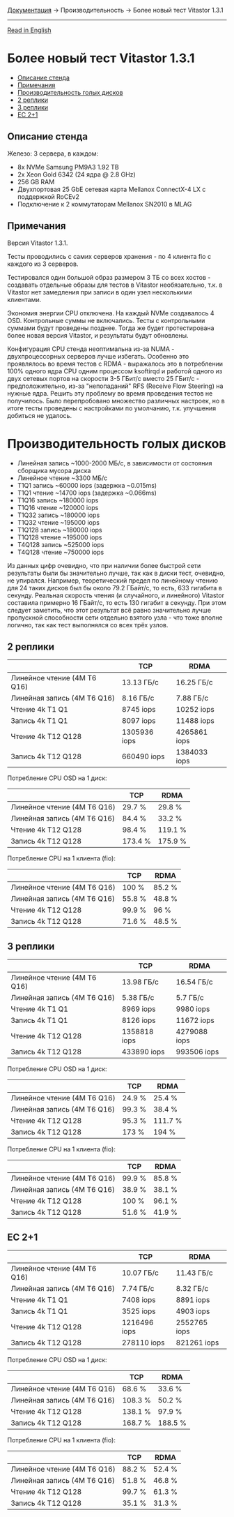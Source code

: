 [Документация](../../README-ru.md#документация) → Производительность → Более новый тест Vitastor 1.3.1

-----

[Read in English](bench2.en.md)

# Более новый тест Vitastor 1.3.1

- [Описание стенда](#описание-стенда)
- [Примечания](#примечания)
- [Производительность голых дисков](#производительность-голых-дисков)
- [2 реплики](#2-реплики)
- [3 реплики](#3-реплики)
- [EC 2+1](#ec-2-1)

## Описание стенда

Железо: 3 сервера, в каждом:
- 8x NVMe Samsung PM9A3 1.92 TB
- 2x Xeon Gold 6342 (24 ядра @ 2.8 GHz)
- 256 GB RAM
- Двухпортовая 25 GbE сетевая карта Mellanox ConnectX-4 LX с поддержкой RoCEv2
- Подключение к 2 коммутаторам Mellanox SN2010 в MLAG

## Примечания

Версия Vitastor 1.3.1.

Тесты проводились с самих серверов хранения - по 4 клиента fio с каждого из 3 серверов.

Тестировался один большой образ размером 3 ТБ со всех хостов - создавать отдельные образы
для тестов в Vitastor необязательно, т.к. в Vitastor нет замедления при записи в один
узел несколькими клиентами.

Экономия энергии CPU отключена. На каждый NVMe создавалось 4 OSD.
Контрольные суммы не включались. Тесты с контрольными суммами будут проведены
позднее. Тогда же будет протестирована более новая версия Vitastor, и результаты
будут обновлены.

Конфигурация CPU стенда неоптимальна из-за NUMA - двухпроцессорных серверов лучше
избегать. Особенно это проявлялось во время тестов с RDMA - выражалось это в потреблении
100% одного ядра CPU одним процессом ksoftirqd и работой одного из двух сетевых портов
на скорости 3-5 ГБит/с вместо 25 ГБит/с - предположительно, из-за "непопаданий" RFS
(Receive Flow Steering) на нужные ядра. Решить эту проблему во время проведения тестов
не получилось. Было перепробовано множество различных настроек, но в итоге тесты проведены
с настройками по умолчанию, т.к. улучшения добиться не удалось.

# Производительность голых дисков

- Линейная запись ~1000-2000 МБ/с, в зависимости от состояния сборщика мусора диска
- Линейное чтение ~3300 МБ/с
- T1Q1 запись ~60000 iops (задержка ~0.015ms)
- T1Q1 чтение ~14700 iops (задержка ~0.066ms)
- T1Q16 запись ~180000 iops
- T1Q16 чтение ~120000 iops
- T1Q32 запись ~180000 iops
- T1Q32 чтение ~195000 iops
- T1Q128 запись ~180000 iops
- T1Q128 чтение ~195000 iops
- T4Q128 запись ~525000 iops
- T4Q128 чтение ~750000 iops

Из данных цифр очевидно, что при наличии более быстрой сети результаты были бы
значительно лучше, так как в диски тест, очевидно, не упирался. Например, теоретический предел по
линейному чтению для 24 таких дисков был бы около 79.2 ГБайт/с, то есть,
633 гигабита в секунду. Реальная скорость чтения (и случайного, и линейного)
Vitastor составила примерно 16 ГБайт/с, то есть 130 гигабит в секунду. При этом
следует заметить, что этот результат всё равно значительно лучше пропускной способности
сети отдельно взятого узла - что тоже вполне логично, так как тест выполнялся со
всех трёх узлов.

## 2 реплики

|                              | TCP          | RDMA         |
|------------------------------|--------------|--------------|
| Линейное чтение (4M T6 Q16)  | 13.13 ГБ/с   | 16.25 ГБ/с   |
| Линейная запись (4M T6 Q16)  | 8.16 ГБ/с    | 7.88 ГБ/с    |
| Чтение 4k T1 Q1              | 8745 iops    | 10252 iops   |
| Запись 4k T1 Q1              | 8097 iops    | 11488 iops   |
| Чтение 4k T12 Q128           | 1305936 iops | 4265861 iops |
| Запись 4k T12 Q128           | 660490 iops  | 1384033 iops |

Потребление CPU OSD на 1 диск:

|                              | TCP     | RDMA    |
|------------------------------|---------|---------|
| Линейное чтение (4M T6 Q16)  | 29.7 %  | 29.8 %  |
| Линейная запись (4M T6 Q16)  | 84.4 %  | 33.2 %  |
| Чтение 4k T12 Q128           | 98.4 %  | 119.1 % |
| Запись 4k T12 Q128           | 173.4 % | 175.9 % |

Потребление CPU на 1 клиента (fio):

|                              | TCP    | RDMA   |
|------------------------------|--------|--------|
| Линейное чтение (4M T6 Q16)  | 100 %  | 85.2 % |
| Линейная запись (4M T6 Q16)  | 55.8 % | 48.8 % |
| Чтение 4k T12 Q128           | 99.9 % | 96 %   |
| Запись 4k T12 Q128           | 71.6 % | 48.5 % |

## 3 реплики

|                              | TCP          | RDMA         |
|------------------------------|--------------|--------------|
| Линейное чтение (4M T6 Q16)  | 13.98 ГБ/с   | 16.54 ГБ/с   |
| Линейная запись (4M T6 Q16)  | 5.38 ГБ/с    | 5.7 ГБ/с     |
| Чтение 4k T1 Q1              | 8969 iops    | 9980 iops    |
| Запись 4k T1 Q1              | 8126 iops    | 11672 iops   |
| Чтение 4k T12 Q128           | 1358818 iops | 4279088 iops |
| Запись 4k T12 Q128           | 433890 iops  | 993506 iops  |

Потребление CPU OSD на 1 диск:

|                              | TCP    | RDMA    |
|------------------------------|--------|---------|
| Линейное чтение (4M T6 Q16)  | 24.9 % | 25.4 %  |
| Линейная запись (4M T6 Q16)  | 99.3 % | 38.4 %  |
| Чтение 4k T12 Q128           | 95.3 % | 111.7 % |
| Запись 4k T12 Q128           | 173 %  | 194 %   |

Потребление CPU на 1 клиента (fio):

|                              | TCP    | RDMA   |
|------------------------------|--------|--------|
| Линейное чтение (4M T6 Q16)  | 99.9 % | 85.8 % |
| Линейная запись (4M T6 Q16)  | 38.9 % | 38.1 % |
| Чтение 4k T12 Q128           | 100 %  | 96.1 % |
| Запись 4k T12 Q128           | 51.6 % | 41.9 % |

## EC 2+1

|                              | TCP          | RDMA         |
|------------------------------|--------------|--------------|
| Линейное чтение (4M T6 Q16)  | 10.07 ГБ/с   | 11.43 ГБ/с   |
| Линейная запись (4M T6 Q16)  | 7.74 ГБ/с    | 8.32 ГБ/с    |
| Чтение 4k T1 Q1              | 7408 iops    | 8891 iops    |
| Запись 4k T1 Q1              | 3525 iops    | 4903 iops    |
| Чтение 4k T12 Q128           | 1216496 iops | 2552765 iops |
| Запись 4k T12 Q128           | 278110 iops  | 821261 iops  |

Потребление CPU OSD на 1 диск:

|                              | TCP     | RDMA    |
|------------------------------|---------|---------|
| Линейное чтение (4M T6 Q16)  | 68.6 %  | 33.6 %  |
| Линейная запись (4M T6 Q16)  | 108.3 % | 50.2 %  |
| Чтение 4k T12 Q128           | 138.1 % | 97.9 %  |
| Запись 4k T12 Q128           | 168.7 % | 188.5 % |

Потребление CPU на 1 клиента (fio):

|                              | TCP    | RDMA   |
|------------------------------|--------|--------|
| Линейное чтение (4M T6 Q16)  | 88.2 % | 52.4 % |
| Линейная запись (4M T6 Q16)  | 51.8 % | 46.8 % |
| Чтение 4k T12 Q128           | 99.7 % | 61.3 % |
| Запись 4k T12 Q128           | 35.1 % | 31.3 % |
